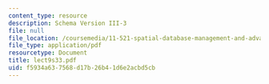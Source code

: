 ```yaml
---
content_type: resource
description: Schema Version III-3
file: null
file_location: /coursemedia/11-521-spatial-database-management-and-advanced-geographic-information-systems-spring-2003/f5934a637568d17b26b41d6e2acbd5cb_lect9s33.pdf
file_type: application/pdf
resourcetype: Document
title: lect9s33.pdf
uid: f5934a63-7568-d17b-26b4-1d6e2acbd5cb
---
```

